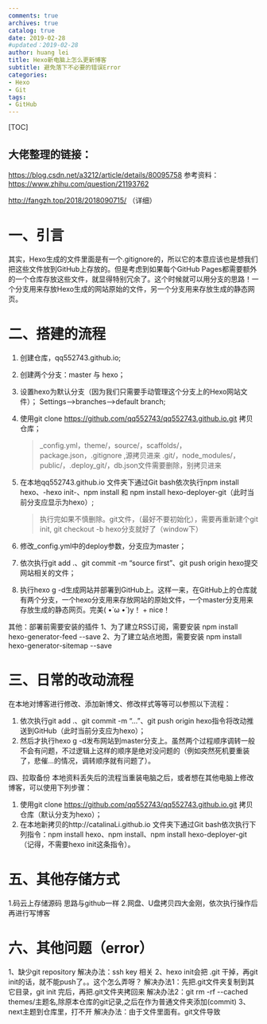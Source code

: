```yaml
---
comments: true
archives: true
catalog: true
date: 2019-02-28
#updated：2019-02-28
author: huang lei
title: Hexo新电脑上怎么更新博客
subtitle: 避免落下不必要的错误Error
categories:
- Hexo
- Git
tags:
- GitHub
---
```



[TOC]

## 大佬整理的链接：

<!-- more -->

https://blog.csdn.net/a3212/article/details/80095758
参考资料：
https://www.zhihu.com/question/21193762

http://fangzh.top/2018/2018090715/  （详细）

# 一、引言

其实，Hexo生成的文件里面是有一个.gitignore的，所以它的本意应该也是想我们把这些文件放到GitHub上存放的。但是考虑到如果每个GitHub Pages都需要额外的一个仓库存放这些文件，就显得特别冗余了。这个时候就可以用分支的思路！一个分支用来存放Hexo生成的网站原始的文件，另一个分支用来存放生成的静态网页。

# 二、搭建的流程

1. 创建仓库，qq552743.github.io;
2. 创建两个分支：master 与 hexo；
3. 设置hexo为默认分支（因为我们只需要手动管理这个分支上的Hexo网站文件）；
    Settings-->branches-->default branch;
4. 使用git clone https://github.com/qq552743/qq552743.github.io.git 拷贝仓库；
    >_config.yml，theme/，source/，scaffolds/，package.json，.gitignore ,源拷贝进来
    >.git/，node_modules/，public/，.deploy_git/，db.json文件需要删除，别拷贝进来
5. 在本地qq552743.github.io 文件夹下通过Git bash依次执行npm install hexo、-hexo init-、npm install 和 npm install hexo-deployer-git（此时当前分支应显示为hexo）;

    >执行完如果不慎删除。git文件，（最好不要初始化），需要再重新建个git init, git checkout -b hexo分支就好了（window下）
6. 修改_config.yml中的deploy参数，分支应为master；
7. 依次执行git add .、git commit -m “source first”、git push origin hexo提交网站相关的文件；
8. 执行hexo g -d生成网站并部署到GitHub上。这样一来，在GitHub上的仓库就有两个分支，一个hexo分支用来存放网站的原始文件，一个master分支用来存放生成的静态网页。完美( •̀ ω •́ )y！ + nice！

其他：部署前需要安装的插件
1、为了建立RSS订阅，需要安装
npm install hexo-generator-feed --save
2、为了建立站点地图，需要安装
npm install hexo-generator-sitemap --save

# 三、日常的改动流程

在本地对博客进行修改、添加新博文、修改样式等等可以参照以下流程：

1. 依次执行git add .、git commit -m “…”、git push origin hexo指令将改动推送到GitHub（此时当前分支应为hexo）；
2. 然后才执行hexo g -d发布网站到master分支上。虽然两个过程顺序调转一般不会有问题，不过逻辑上这样的顺序是绝对没问题的（例如突然死机要重装了，悲催…的情况，调转顺序就有问题了）。

四、拉取备份
本地资料丢失后的流程当重装电脑之后，或者想在其他电脑上修改博客，可以使用下列步骤：
1. 使用git clone https://github.com/qq552743/qq552743.github.io.git 拷贝仓库（默认分支为hexo）；
2. 在本地新拷贝的http://catalinaLi.github.io 文件夹下通过Git bash依次执行下列指令：npm install hexo、npm install、npm install hexo-deployer-git（记得，不需要hexo init这条指令）。

# 五、其他存储方式

1.码云上存储源码 思路与github一样
2.网盘、U盘拷贝四大金刚，依次执行操作后再进行写博客

# 六、其他问题（error）

1、缺少git repository
    解决办法：ssh key 相关
2、hexo init会把 .git 干掉，再git init的话，就不能push了。。这个怎么弄呀？
    解决办法1：先把.git文件夹复制到其它目录，git init 完后，再把.git文件夹拷回来
    解决办法2：git rm -rf --cached themes/主题名,除原本仓库的git记录,之后在作为普通文件夹添加(commit)
3、next主题到仓库里，打不开
    解决办法：由于文件里面有。git文件导致
